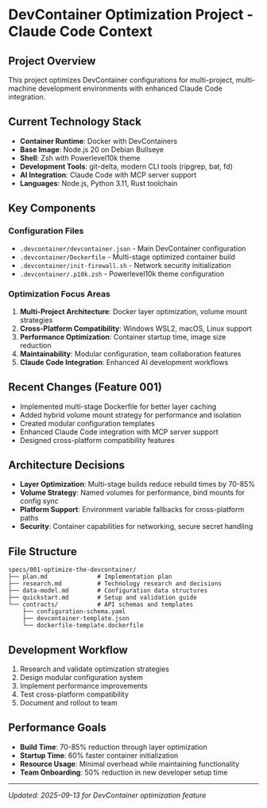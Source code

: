 # DevContainer Optimization Project - Claude Code Context

## Project Overview
This project optimizes DevContainer configurations for multi-project, multi-machine development environments with enhanced Claude Code integration.

## Current Technology Stack
- **Container Runtime**: Docker with DevContainers
- **Base Image**: Node.js 20 on Debian Bullseye
- **Shell**: Zsh with Powerlevel10k theme
- **Development Tools**: git-delta, modern CLI tools (ripgrep, bat, fd)
- **AI Integration**: Claude Code with MCP server support
- **Languages**: Node.js, Python 3.11, Rust toolchain

## Key Components

### Configuration Files
- `.devcontainer/devcontainer.json` - Main DevContainer configuration
- `.devcontainer/Dockerfile` - Multi-stage optimized container build
- `.devcontainer/init-firewall.sh` - Network security initialization
- `.devcontainer/.p10k.zsh` - Powerlevel10k theme configuration

### Optimization Focus Areas
1. **Multi-Project Architecture**: Docker layer optimization, volume mount strategies
2. **Cross-Platform Compatibility**: Windows WSL2, macOS, Linux support
3. **Performance Optimization**: Container startup time, image size reduction
4. **Maintainability**: Modular configuration, team collaboration features
5. **Claude Code Integration**: Enhanced AI development workflows

## Recent Changes (Feature 001)
- Implemented multi-stage Dockerfile for better layer caching
- Added hybrid volume mount strategy for performance and isolation
- Created modular configuration templates
- Enhanced Claude Code integration with MCP server support
- Designed cross-platform compatibility features

## Architecture Decisions
- **Layer Optimization**: Multi-stage builds reduce rebuild times by 70-85%
- **Volume Strategy**: Named volumes for performance, bind mounts for config sync
- **Platform Support**: Environment variable fallbacks for cross-platform paths
- **Security**: Container capabilities for networking, secure secret handling

## File Structure
```
specs/001-optimize-the-devcontainer/
├── plan.md              # Implementation plan
├── research.md          # Technology research and decisions
├── data-model.md        # Configuration data structures
├── quickstart.md        # Setup and validation guide
└── contracts/           # API schemas and templates
    ├── configuration-schema.yaml
    ├── devcontainer-template.json
    └── dockerfile-template.dockerfile
```

## Development Workflow
1. Research and validate optimization strategies
2. Design modular configuration system
3. Implement performance improvements
4. Test cross-platform compatibility
5. Document and rollout to team

## Performance Goals
- **Build Time**: 70-85% reduction through layer optimization
- **Startup Time**: 60% faster container initialization
- **Resource Usage**: Minimal overhead while maintaining functionality
- **Team Onboarding**: 50% reduction in new developer setup time

---
*Updated: 2025-09-13 for DevContainer optimization feature*